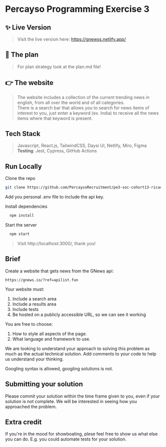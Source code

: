 # Percayso Programming Exercise 3

## ✨ Live Version
>Visit the live version here: https://gnewss.netlify.app/

## 📝 The plan
>For plan strategy look at the plan.md file!

## 👉 The website
>The website includes a collection of the current trending news in english, from all over the world and of all categories.  
There is a search bar that allows you to search for news items of interest to you, just enter a keyword (ex. India) to receive all the news items where that keyword is present.

## Tech Stack
> Javascript, React.js, TailwindCSS, Daysi UI, Netlify, Miro, Figma       
 **Testing**: Jest, Cypress, GitHub Actions
 
## Run Locally
Clone the repo
```bash
git clone https://github.com/PercaysoRecruitment/pe3-soc-cohort13-ricacostt.git
```

Add you personal .env file to include the api key.

Install dependencies
```bash
  npm install
```

Start the server
```bash
  npm start
```

>Visit http://localhost:3000/, thank you!

## Brief

Create a website that gets news from the GNews api:

    https://gnews.io/?ref=apilist.fun
    
Your website must:    
      
  1) Include a search area
  2) Include a results area
  3) Include tests
  4) Be hosted on a publicly accessible URL, so we can see it working

You are free to choose:

  1) How to style all aspects of the page.
  2) What language and framework to use.

We are looking to understand your approach to solving this problem as much as the actual technical solution. Add comments to your code to help us understand your thinking. 

Googling syntax is allowed, googling solutions is not.

## Submitting your solution

Please commit your solution within the time frame given to you, even if your solution is not complete. We will be interested in seeing how you approached the problem.

## Extra credit

If you're in the mood for showboating, plese feel free to show us what else you can do. E.g. you could automate tests for your solution.
